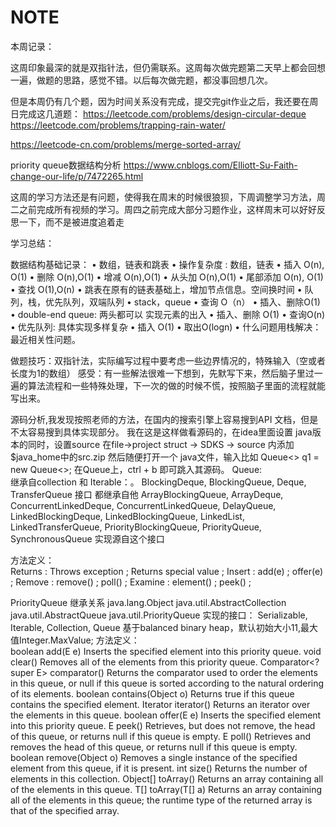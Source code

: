 # NOTE
本周记录：

这周印象最深的就是双指针法，但仍需联系。这周每次做完题第二天早上都会回想一遍，做题的思路，感觉不错。以后每次做完题，都没事回想几次。

但是本周仍有几个题，因为时间关系没有完成，提交完git作业之后，我还要在周日完成这几道题：
https://leetcode.com/problems/design-circular-deque
https://leetcode.com/problems/trapping-rain-water/

https://leetcode-cn.com/problems/merge-sorted-array/

priority queue数据结构分析
https://www.cnblogs.com/Elliott-Su-Faith-change-our-life/p/7472265.html

这周的学习方法还是有问题，使得我在周末的时候很狼狈，下周调整学习方法，周二之前完成所有视频的学习。周四之前完成大部分习题作业，这样周末可以好好反思一下，而不是被进度追着走
  
学习总结：

数据结构基础记录：
•	数组，链表和跳表
	•	操作复杂度 : 数组，链表
	•	插入 O(n), O(1)
	•	删除 O(n),O(1)
	•	增减 O(n),O(1)
	•	从头加 O(n),O(1)
	•	尾部添加 O(n), O(1)
	•	查找 O(1),O(n)
	•	跳表在原有的链表基础上，增加节点信息。空间换时间
•	队列，栈，优先队列，双端队列
	•	stack，queue
		•	查询 O（n）
		•	插入、删除O(1)
	•	double-end queue: 两头都可以 实现元素的出入
		•	插入、删除 O(1)
	•	查询O(n)
	•	优先队列: 具体实现多样复杂
		•	插入 O(1)
		•	取出O(logn)
	•	什么问题用栈解决：最近相关性问题。

做题技巧：双指针法，实际编写过程中要考虑一些边界情况的，特殊输入（空或者长度为1的数组）
感受：有一些解法很难一下想到，先默写下来，然后脑子里过一遍的算法流程和一些特殊处理，下一次的做的时候不慌，按照脑子里面的流程就能写出来。

源码分析,我发现按照老师的方法，在国内的搜索引擎上容易搜到API 文档，但是不太容易搜到具体实现部分。
我在这是这样做看源码的，在idea里面设置 java版本的同时，设置source 在file->project struct -> SDKS -> source 内添加 $java_home中的src.zip
然后随便打开一个 java文件，输入比如 Queue<> q1 = new Queue<>; 在Queue上，ctrl + b 即可跳入其源码。
Queue:	
	继承自collection 和 Iterable：。
	BlockingDeque<E>, BlockingQueue<E>, Deque<E>, TransferQueue<E> 接口 都继承自他
	 ArrayBlockingQueue, ArrayDeque, ConcurrentLinkedDeque, ConcurrentLinkedQueue, DelayQueue, LinkedBlockingDeque, LinkedBlockingQueue, 
	 LinkedList, LinkedTransferQueue, PriorityBlockingQueue, PriorityQueue, SynchronousQueue 实现源自这个接口
	 
方法定义：	
Returns	  : Throws exception ;	Returns special value ;
Insert :	add(e)	; offer(e) ;
Remove :	remove() ;	poll() ;
Examine	: element() ;	peek() ;

PriorityQueue
继承关系
	java.lang.Object
		java.util.AbstractCollection<E>
			java.util.AbstractQueue<E>
				java.util.PriorityQueue<E>
	实现的接口：
	Serializable, Iterable<E>, Collection<E>, Queue<E>
	基于balanced binary heap，默认初始大小11,最大值Integer.MaxValue;
方法定义：	
boolean add(E e)
Inserts the specified element into this priority queue.
void	clear()
Removes all of the elements from this priority queue.
Comparator<? super E>	comparator()
Returns the comparator used to order the elements in this queue, or null if this queue is sorted according to the natural ordering of its elements.
boolean	contains(Object o)
Returns true if this queue contains the specified element.
Iterator<E>	iterator()
Returns an iterator over the elements in this queue.
boolean	offer(E e)
Inserts the specified element into this priority queue.
E	peek()
Retrieves, but does not remove, the head of this queue, or returns null if this queue is empty.
E	poll()
Retrieves and removes the head of this queue, or returns null if this queue is empty.
boolean	remove(Object o)
Removes a single instance of the specified element from this queue, if it is present.
int	size()
Returns the number of elements in this collection.
Object[]	toArray()
Returns an array containing all of the elements in this queue.
<T> T[]	toArray(T[] a)
Returns an array containing all of the elements in this queue; 
the runtime type of the returned array is that of the specified array.



	
	
	
	






